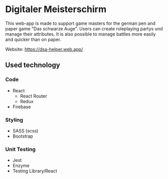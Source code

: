 # Digitaler Meisterschirm

This web-app is made to support game masters for the german pen and paper game "Das schwarze Auge". Users can create roleplaying partys und manage their attributes. It is also possible to manage battles more easily and quicker than on paper.

Website: https://dsa-helper.web.app/

## Used technology

### Code

- React
  - React Router
  - Redux
- Firebase

### Styling

- SASS (scss)
- Bootstrap

### Unit Testing

- Jest
- Enzyme
- Testing Library/React
